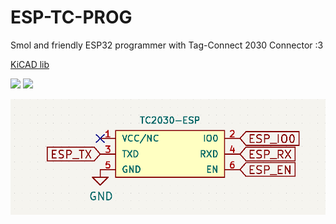 # ESP-TC-PROG

Smol and friendly ESP32 programmer with Tag-Connect 2030 Connector :3

[KiCAD lib](https://github.com/Jana-Marie/ESP-TC-PROG/tree/main/KiCAD-libs)

![](1.jpg)
![](2.jpg)

![](KiCAD-libs/symbol.png)
